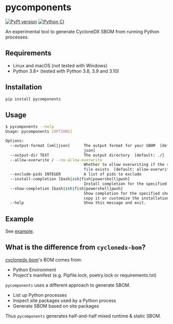 # pycomponents

[![PyPI version](https://badge.fury.io/py/py-sbom-components.svg)](https://badge.fury.io/py/py-sbom-components)
[![Python CI](https://github.com/ninoseki/pycomponents/actions/workflows/test.yml/badge.svg)](https://github.com/ninoseki/pycomponents/actions/workflows/test.yml)

An experimental tool to generate CycloneDX SBOM from running Python processes.

## Requirements

- Linux and macOS (not tested with Windows)
- Python 3.8+ (tested with Python 3.8, 3.9 and 3.10)

## Installation

```bash
pip install pycomponents
```

## Usage

```bash
$ pycomponents --help
Usage: pycomponents [OPTIONS]

Options:
  --output-format [xml|json]      The output format for your SBOM  [default:
                                  json]
  --output-dir TEXT               The output directory  [default: ./]
  --allow-overwrite / --no-allow-overwrite
                                  Whether to allow overwriting if the same
                                  file exists  [default: allow-overwrite]
  --exclude-pids INTEGER          A list of pids to exclude
  --install-completion [bash|zsh|fish|powershell|pwsh]
                                  Install completion for the specified shell.
  --show-completion [bash|zsh|fish|powershell|pwsh]
                                  Show completion for the specified shell, to
                                  copy it or customize the installation.
  --help                          Show this message and exit.
```

## Example

See [example](https://github.com/ninoseki/pycomponents/tree/main/example).

## What is the difference from `cyclonedx-bom`?

[cyclonedx-bom](https://github.com/CycloneDX/cyclonedx-python)'s BOM comes from:
- Python Environment
- Project's manifest (e.g. Pipfile.lock, poetry.lock or requirements.txt)

`pycomponents` uses a different approach to generate SBOM.

- List up Python processes
- Inspect site packages used by a Python process
- Generate SBOM based on site packages

Thus `pycomponents` generates half-and-half mixed runtime & static SBOM.
